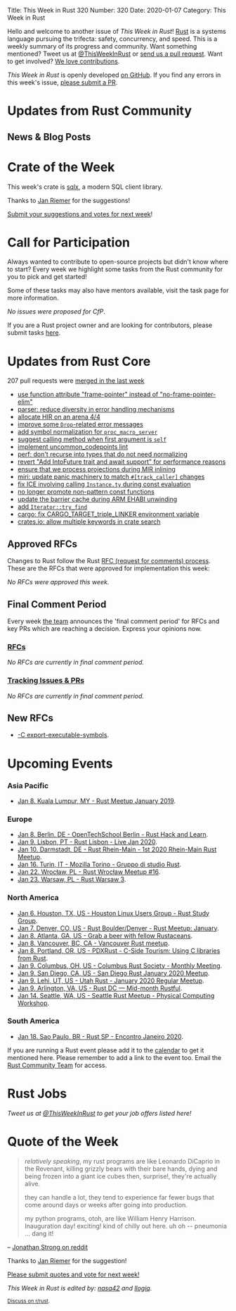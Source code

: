 Title: This Week in Rust 320
Number: 320
Date: 2020-01-07
Category: This Week in Rust

Hello and welcome to another issue of *This Week in Rust*!
[Rust](http://rust-lang.org) is a systems language pursuing the trifecta: safety, concurrency, and speed.
This is a weekly summary of its progress and community.
Want something mentioned? Tweet us at [@ThisWeekInRust](https://twitter.com/ThisWeekInRust) or [send us a pull request](https://github.com/cmr/this-week-in-rust).
Want to get involved? [We love contributions](https://github.com/rust-lang/rust/blob/master/CONTRIBUTING.md).

*This Week in Rust* is openly developed [on GitHub](https://github.com/cmr/this-week-in-rust).
If you find any errors in this week's issue, [please submit a PR](https://github.com/cmr/this-week-in-rust/pulls).

# Updates from Rust Community

## News & Blog Posts

# Crate of the Week

This week's crate is [sqlx](https://crates.io/crates/sqlx), a modern SQL client library.

Thanks to [Jan Riemer](https://users.rust-lang.org/t/crate-of-the-week/2704/698) for the suggestions!

[Submit your suggestions and votes for next week][submit_crate]!

[submit_crate]: https://users.rust-lang.org/t/crate-of-the-week/2704

# Call for Participation

Always wanted to contribute to open-source projects but didn't know where to start?
Every week we highlight some tasks from the Rust community for you to pick and get started!

Some of these tasks may also have mentors available, visit the task page for more information.

*No issues were proposed for CfP*.

If you are a Rust project owner and are looking for contributors, please submit tasks [here][guidelines].

[guidelines]: https://users.rust-lang.org/t/twir-call-for-participation/4821

# Updates from Rust Core

207 pull requests were [merged in the last week][merged]

[merged]: https://github.com/search?q=is%3Apr+org%3Arust-lang+is%3Amerged+merged%3A2019-12-30..2019-01-06

* [use function attribute "frame-pointer" instead of "no-frame-pointer-elim"](https://github.com/rust-lang/rust/pull/67748)
* [parser: reduce diversity in error handling mechanisms](https://github.com/rust-lang/rust/pull/67744)
* [allocate HIR on an arena 4/4](https://github.com/rust-lang/rust/pull/67032)
* [improve some `Drop`-related error messages](https://github.com/rust-lang/rust/pull/67823)
* [add symbol normalization for `proc_macro_server`](https://github.com/rust-lang/rust/pull/67702)
* [suggest calling method when first argument is `self`](https://github.com/rust-lang/rust/pull/66913)
* [implement uncommon_codepoints lint](https://github.com/rust-lang/rust/pull/67810)
* [perf: don't recurse into types that do not need normalizing](https://github.com/rust-lang/rust/pull/67808)
* [revert "Add IntoFuture trait and await support" for performance reasons](https://github.com/rust-lang/rust/pull/67768)
* [ensure that we process projections during MIR inlining](https://github.com/rust-lang/rust/pull/67796)
* [miri: update panic machinery to match `#[track_caller]` changes](https://github.com/rust-lang/miri/pull/1137)
* [fix ICE involving calling `Instance.ty` during const evaluation](https://github.com/rust-lang/rust/pull/67800)
* [no longer promote non-pattern const functions](https://github.com/rust-lang/rust/pull/67531)
* [update the barrier cache during ARM EHABI unwinding](https://github.com/rust-lang/rust/pull/67779)
* [add `Iterator::try_find`](https://github.com/rust-lang/rust/pull/63177)
* [cargo: fix CARGO_TARGET_triple_LINKER environment variable](https://github.com/rust-lang/cargo/pull/7763)
* [crates.io: allow multiple keywords in crate search](https://github.com/rust-lang/crates.io/pull/1543)

## Approved RFCs

Changes to Rust follow the Rust [RFC (request for comments)
process](https://github.com/rust-lang/rfcs#rust-rfcs). These
are the RFCs that were approved for implementation this week:

*No RFCs were approved this week.*

## Final Comment Period

Every week [the team](https://www.rust-lang.org/team.html) announces the
'final comment period' for RFCs and key PRs which are reaching a
decision. Express your opinions now.

### [RFCs](https://github.com/rust-lang/rfcs/labels/final-comment-period)

*No RFCs are currently in final comment period.*

### [Tracking Issues & PRs](https://github.com/rust-lang/rust/labels/final-comment-period)

*No RFCs are currently in final comment period.*

## New RFCs

* [-C export-executable-symbols](https://github.com/rust-lang/rfcs/pull/2841).

# Upcoming Events

### Asia Pacific

* [Jan  8. Kuala Lumpur, MY - Rust Meetup January 2019](https://docs.google.com/forms/d/e/1FAIpQLScb1MoYvLE4hfUlUKzg4LJHNI6Abw41hRIQGyBVVIAcwvdGfQ/viewform).

### Europe

* [Jan  8. Berlin, DE - OpenTechSchool Berlin - Rust Hack and Learn](https://www.meetup.com/opentechschool-berlin/events/nxdpgrybccblb/).
* [Jan  9. Lisbon, PT - Rust Lisbon - Live Jan 2020](https://www.meetup.com/Rust-Lisbon/events/266629066/).
* [Jan 10. Darmstadt, DE - Rust Rhein-Main - 1st 2020 Rhein-Main Rust Meetup](https://www.meetup.com/Rust-Rhein-Main/events/267158461/).
* [Jan 16. Turin, IT - Mozilla Torino - Gruppo di studio Rust](https://www.meetup.com/Mozilla-Torino/events/267292439).
* [Jan 22. Wrocław, PL - Rust Wrocław Meetup #16](https://www.meetup.com/Rust-Wroclaw/events/267514337/).
* [Jan 23. Warsaw, PL - Rust Warsaw 3](https://www.meetup.com/Rust-Warsaw/events/267525144/).

### North America

* [Jan  6. Houston, TX, US - Houston Linux Users Group - Rust Study Group](https://www.facebook.com/events/469382520642102).
* [Jan  7. Denver, CO, US - Rust Boulder/Denver - Rust Meetup: January](https://www.meetup.com/Rust-Boulder-Denver/events/267240914/).
* [Jan  8. Atlanta, GA, US - Grab a beer with fellow Rustaceans](https://www.meetup.com/Rust-ATL/events/qxqdgrybccblb/).
* [Jan  8. Vancouver, BC, CA - Vancouver Rust meetup](https://www.meetup.com/Vancouver-Rust/events/qgvxlrybccblb/).
* [Jan  8. Portland, OR, US - PDXRust - C-Side Tourism: Using C libraries from Rust](https://www.meetup.com/PDXRust/events/266938349/).
* [Jan  9. Columbus, OH, US - Columbus Rust Society - Monthly Meeting](https://www.meetup.com/columbus-rs/events/dpkhgrybccbmb/).
* [Jan  9. San Diego, CA, US - San Diego Rust January 2020 Meetup](https://www.meetup.com/San-Diego-Rust/events/267242856/).
* [Jan  9. Lehi, UT, US - Utah Rust - January 2020 Regular Meetup](https://www.meetup.com/utah-rust/events/265905282/).
* [Jan  9. Arlington, VA, US - Rust DC — Mid-month Rustful](https://www.meetup.com/RustDC/events/266235306).
* [Jan 14. Seattle, WA, US - Seattle Rust Meetup - Physical Computing Workshop](https://www.meetup.com/Seattle-Rust-Meetup/events/267538087/).

### South America

* [Jan 18. Sao Paulo, BR - Rust SP - Encontro Janeiro 2020](https://www.meetup.com/Rust-Sao-Paulo-Meetup/events/266858154/).

If you are running a Rust event please add it to the [calendar] to get
it mentioned here. Please remember to add a link to the event too.
Email the [Rust Community Team][community] for access.

[calendar]: https://www.google.com/calendar/embed?src=apd9vmbc22egenmtu5l6c5jbfc%40group.calendar.google.com
[community]: mailto:community-team@rust-lang.org

# Rust Jobs

*Tweet us at [@ThisWeekInRust](https://twitter.com/ThisWeekInRust) to get your job offers listed here!*

# Quote of the Week

> *relatively speaking*, my rust programs are like Leonardo DiCaprio in the Revenant, killing grizzly bears with their bare hands, dying and being frozen into a giant ice cubes then, surprise!, they're actually alive.
>
> they can handle a lot, they tend to experience far fewer bugs that come around days or weeks after going into production.
>
> my python programs, otoh, are like William Henry Harrison. Inauguration day! exciting! kind of chilly out here. uh oh -- pneumonia ... dang it!

– [Jonathan Strong on reddit](https://www.reddit.com/r/rust/comments/ehup6r/reddit_on_rust/fcma8y2/,,,)

Thanks to [Jan Riemer](https://users.rust-lang.org/t/twir-quote-of-the-week/328/769) for the suggestion!

[Please submit quotes and vote for next week!](https://users.rust-lang.org/t/twir-quote-of-the-week/328)

*This Week in Rust is edited by: [nasa42](https://github.com/nasa42) and [llogiq](https://github.com/llogiq).*

<small>[Discuss on r/rust]().</small>

